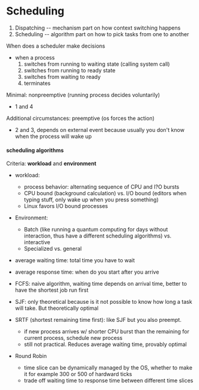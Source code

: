 Scheduling
==========

1. Dispatching -- mechanism part on how context switching happens
2. Scheduling -- algorithm part on how to pick tasks from one to another

When does a scheduler make decisions
- when a process
  1. switches from running to waiting state (calling system call)
  2. switches from running to ready state
  3. switches from waiting to ready
  4. terminates

Minimal: nonpreemptive (running process decides voluntarily)
- 1 and 4

Additional circumstances: preemptive (os forces the action)
- 2 and 3, depends on external event because usually you don't know when the process will wake up

#### scheduling algorithms

Criteria: __workload__ and __environment__

- workload:
  - process behavior: alternating sequence of CPU and I?O bursts
  - CPU bound (background calculation) vs. I/O bound (editors when typing stuff, only wake up when you press something)
  - Linux favors I/O bound processes

- Environment:
  - Batch (like running a quantum computing for days without interaction, thus have a different scheduling algorithms) vs. interactive
  - Specialized vs. general


- average waiting time: total time you have to wait
- average response time: when do you start after you arrive

- FCFS: naive algorithm, waiting time depends on arrival time, better to have the shortest job run first

- SJF: only theoretical because is it not possible to know how long a task will take. But theoretically optimal

- SRTF (shortest remaining time first): like SJF but you also preempt.
  - if new process arrives w/ shorter CPU burst than the remaining for current process, schedule new process
  - still not practical. Reduces average waiting time, provably optimal

- Round Robin
  - time slice can be dynamically managed by the OS, whether to make it for example 300 or 500 of hardward ticks
  - trade off waiting time to response time between different time slices
